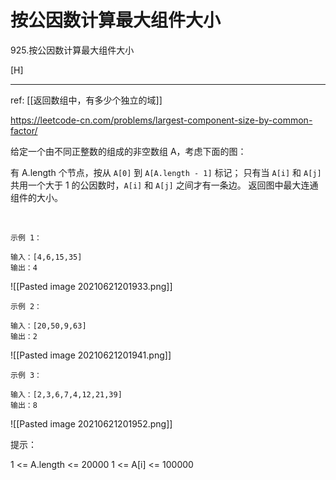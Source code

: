 # 按公因数计算最大组件大小

925.按公因数计算最大组件大小

[H]

---

ref: [[返回数组中，有多少个独立的域]]


https://leetcode-cn.com/problems/largest-component-size-by-common-factor/


给定一个由不同正整数的组成的非空数组 A，考虑下面的图：

有 A.length 个节点，按从 `A[0]` 到 `A[A.length - 1]` 标记；
只有当 `A[i]` 和 `A[j]` 共用一个大于 1 的公因数时，`A[i]` 和 `A[j]` 之间才有一条边。
返回图中最大连通组件的大小。

 
```
示例 1：

输入：[4,6,15,35]
输出：4
```
![[Pasted image 20210621201933.png]]

```
示例 2：

输入：[20,50,9,63]
输出：2
```
![[Pasted image 20210621201941.png]]

```
示例 3：

输入：[2,3,6,7,4,12,21,39]
输出：8
```
![[Pasted image 20210621201952.png]]

提示：

1 <= A.length <= 20000
1 <= A[i] <= 100000
